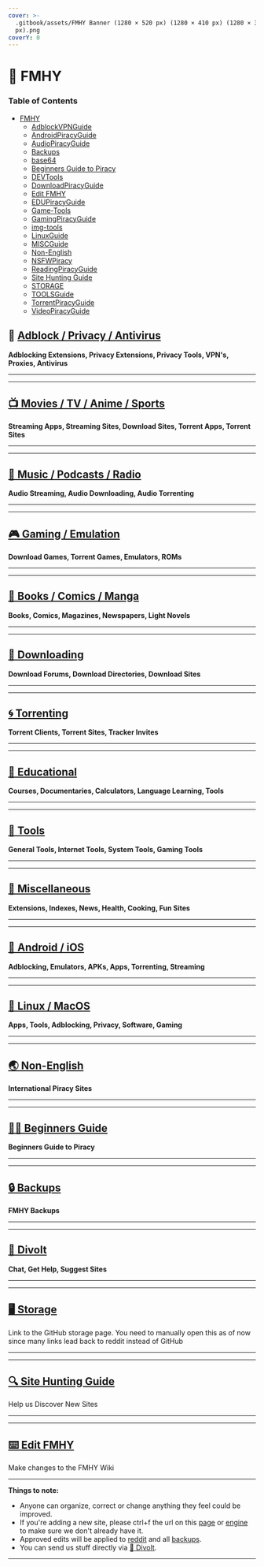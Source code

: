```yaml
---
cover: >-
  .gitbook/assets/FMHY Banner (1280 × 520 px) (1280 × 410 px) (1280 × 300
  px).png
coverY: 0
---
```


# 📓 FMHY

### Table of Contents

* [FMHY](FMHY.md)
  * [AdblockVPNGuide](fmhy/adblockvpnguide.md)
  * [AndroidPiracyGuide](fmhy/androidpiracyguide.md)
  * [AudioPiracyGuide](fmhy/audiopiracyguide.md)
  * [Backups](fmhy/backups.md)
  * [base64](fmhy/toolsguide/base64.md)
  * [Beginners Guide to Piracy](fmhy/beginners-guide-to-piracy.md)
  * [DEVTools](fmhy/toolsguide/devtools.md)
  * [DownloadPiracyGuide](fmhy/downloadpiracyguide.md)
  * [Edit FMHY](fmhy/edit-fmhy.md)
  * [EDUPiracyGuide](fmhy/edupiracyguide.md)
  * [Game-Tools](fmhy/toolsguide/game-tools.md)
  * [GamingPiracyGuide](fmhy/gamingpiracyguide.md)
  * [img-tools](fmhy/toolsguide/img-tools.md)
  * [LinuxGuide](fmhy/linuxguide.md)
  * [MISCGuide](fmhy/miscguide/)
  * [Non-English](fmhy/non-english.md)
  * [NSFWPiracy](fmhy/miscguide/nsfwpiracy.md)
  * [ReadingPiracyGuide](fmhy/readingpiracyguide.md)
  * [Site Hunting Guide](fmhy/site-hunting-guide.md)
  * [STORAGE](fmhy/storage.md)
  * [TOOLSGuide](fmhy/toolsguide/)
  * [TorrentPiracyGuide](fmhy/torrentpiracyguide.md)
  * [VideoPiracyGuide](fmhy/videopiracyguide.md)

## 📛 [Adblock / Privacy / Antivirus](fmhy/adblockvpnguide.md)

**Adblocking Extensions, Privacy Extensions, Privacy Tools, VPN's, Proxies, Antivirus**

***

***

## [📺 Movies / TV / Anime / Sports](fmhy/videopiracyguide.md)

**Streaming Apps, Streaming Sites, Download Sites, Torrent Apps, Torrent Sites**

***

***

## [🎵 Music / Podcasts / Radio](fmhy/audiopiracyguide.md)

**Audio Streaming, Audio Downloading, Audio Torrenting**

***

***

## [🎮 Gaming / Emulation](fmhy/gamingpiracyguide.md)

**Download Games, Torrent Games, Emulators, ROMs**

***

***

## [📗 Books / Comics / Manga](fmhy/readingpiracyguide.md)

**Books, Comics, Magazines, Newspapers, Light Novels**

***

***

## [💾 Downloading](fmhy/downloadpiracyguide.md)

**Download Forums, Download Directories, Download Sites**

***

***

## [🌀 Torrenting](fmhy/torrentpiracyguide.md)

**Torrent Clients, Torrent Sites, Tracker Invites**

***

***

## [🧠 Educational](fmhy/edupiracyguide.md)

**Courses, Documentaries, Calculators, Language Learning, Tools**

***

***

## [🔧 Tools](fmhy/toolsguide/)

**General Tools, Internet Tools, System Tools, Gaming Tools**

***

***

## [📂 Miscellaneous](fmhy/miscguide/)

**Extensions, Indexes, News, Health, Cooking, Fun Sites**

***

***

## [📱 Android / iOS](fmhy/androidpiracyguide.md)

**Adblocking, Emulators, APKs, Apps, Torrenting, Streaming**

***

***

## [🐧 Linux / MacOS](fmhy/linuxguide.md)

**Apps, Tools, Adblocking, Privacy, Software, Gaming**

***

***

## [🌏 Non-English](fmhy/non-english.md)

**International Piracy Sites**

***

***

## [🏴‍☠️ Beginners Guide](fmhy/beginners-guide-to-piracy.md)

**Beginners Guide to Piracy**

***

***

## [🔒 Backups](fmhy/backups.md)

**FMHY Backups**

***

***

## [💬 Divolt](https://redd.it/uto5vw)

**Chat, Get Help, Suggest Sites**

***

***

## [🖥 Storage](fmhy/storage.md)

Link to the GitHub storage page. You need to manually open this as of now since many links lead back to reddit instead of GitHub

***

***

## [🔍 Site Hunting Guide](fmhy/site-hunting-guide.md)

Help us Discover New Sites

***

***

## [⌨️ Edit FMHY](fmhy/edit-fmhy.md)

Make changes to the FMHY Wiki

***

**Things to note:**

* Anyone can organize, correct or change anything they feel could be improved.
* If you're adding a new site, please ctrl+f the url on this [page](https://raw.githubusercontent.com/nbats/FMHYedit/main/single-page) or [engine](https://github.com/Rust1667/a-FMHY-search-engine) to make sure we don't already have it.
* Approved edits will be applied to [reddit](https://www.reddit.com/r/FREEMEDIAHECKYEAH/wiki) and all [backups](https://www.reddit.com/r/FREEMEDIAHECKYEAH/wiki/backups).
* You can send us stuff directly via [💬 Divolt](https://redd.it/uto5vw).

***
